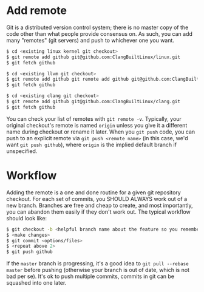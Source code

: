 # Add remote

Git is a distributed version control system; there is no master copy of the code other than what people provide consensus on.  As such, you can add many "remotes" (git servers) and push to whichever one you want.

```sh
$ cd <existing linux kernel git checkout>
$ git remote add github git@github.com:ClangBuiltLinux/linux.git
$ git fetch github

$ cd <existing llvm git checkout>
$ git remote add github git remote add github git@github.com:ClangBuiltLinux/llvm.git
$ git fetch github

$ cd <existing clang git checkout>
$ git remote add github git@github.com:ClangBuiltLinux/clang.git
$ git fetch github
```

You can check your list of remotes with `git remote -v`.  Typically, your original checkout's remote is named `origin` unless you give it a different name during checkout or rename it later.  When you `git push` code, you can push to an explicit remote via `git push <remote name>` (in this case, we'd want `git push github`), where `origin` is the implied default branch if unspecified.

# Workflow

Adding the remote is a one and done routine for a given git repository checkout.  For each set of commits, you SHOULD ALWAYS work out of a new branch.  Branches are free and cheap to create, and most importantly, you can abandon them easily if they don't work out.  The typical workflow should look like:

```sh
$ git checkout -b <helpful branch name about the feature so you remember in a few months what commits are here>
$ <make changes>
$ git commit <options/files>
$ <repeat above 2>
$ git push github
```

If the `master` branch is progressing, it's a good idea to `git pull --rebase master` before pushing (otherwise your branch is out of date, which is not bad per se).  It's ok to push multiple commits, commits in git can be squashed into one later.
